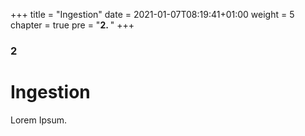 +++
title = "Ingestion"
date = 2021-01-07T08:19:41+01:00
weight = 5
chapter = true
pre = "<b>2. </b>"
+++

### 2

# Ingestion

Lorem Ipsum.